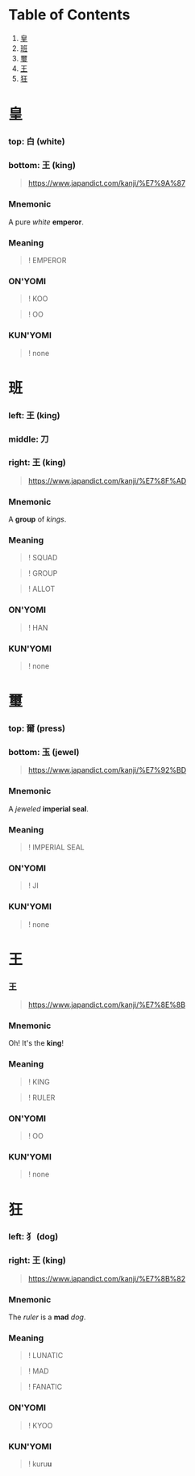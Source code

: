 # Table of Contents

1. [皇](#皇)
2. [班](#班)
3. [璽](#璽)
4. [王](#王)
5. [狂](#狂)


# 皇
### top: 白 (white)
### bottom: 王 (king)
> https://www.japandict.com/kanji/%E7%9A%87

### Mnemonic
A pure _white_ **emperor**.

### Meaning
>! EMPEROR

### ON'YOMI
>! KOO

>! OO

### KUN'YOMI
>! none


# 班
### left: 王 (king)
### middle: 刀
### right: 王 (king)
> https://www.japandict.com/kanji/%E7%8F%AD

### Mnemonic
A **group** of _kings_.

### Meaning
>! SQUAD

>! GROUP

>! ALLOT

### ON'YOMI
>! HAN

### KUN'YOMI
>! none


# 璽
### top: 爾 (press)
### bottom: 玉 (jewel)
> https://www.japandict.com/kanji/%E7%92%BD

### Mnemonic
A _jeweled_ **imperial seal**.

### Meaning
>! IMPERIAL SEAL

### ON'YOMI
>! JI

### KUN'YOMI
>! none


# 王
### 王
> https://www.japandict.com/kanji/%E7%8E%8B

### Mnemonic
Oh! It's the **king**!

### Meaning
>! KING

>! RULER

### ON'YOMI
>! OO

### KUN'YOMI
>! none


# 狂
### left: 犭 (dog)
### right: 王 (king)
> https://www.japandict.com/kanji/%E7%8B%82

### Mnemonic
The _ruler_ is a **mad** _dog_.

### Meaning
>! LUNATIC

>! MAD

>! FANATIC

### ON'YOMI
>! KYOO

### KUN'YOMI
>! kuru**u**
